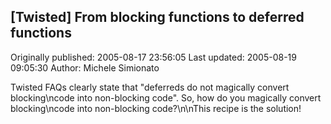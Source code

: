 ## [Twisted] From blocking functions to deferred functions 
Originally published: 2005-08-17 23:56:05 
Last updated: 2005-08-19 09:05:30 
Author: Michele Simionato 
 
Twisted FAQs clearly state that "deferreds do not magically convert blocking\ncode into non-blocking code". So, how do you magically convert blocking\ncode into non-blocking code?\n\nThis recipe is the solution!